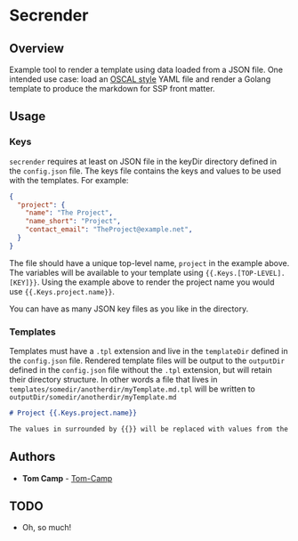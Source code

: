 # Secrender

## Overview

Example tool to render a template using data loaded from a JSON
file.  One intended use case: load an [OSCAL style](https://pages.nist.gov/OSCAL/documentation/schema/ssp/) YAML file and render
a Golang template to produce the markdown for SSP front matter.

## Usage

### Keys

`secrender` requires at least on JSON file in the keyDir directory defined
in the `config.json` file. The keys file contains the keys and values to be
used with the templates. For example:

```json
{
  "project": {
    "name": "The Project",
    "name_short": "Project",
    "contact_email": "TheProject@example.net",
  }
}
```

The file should have a unique top-level name, `project` in the example above. The variables will be available to your template using `{{.Keys.[TOP-LEVEL].[KEY]}}`. Using the example above to render the project name you would use `{{.Keys.project.name}}`.

You can have as many JSON key files as you like in the directory.

### Templates

Templates must have a `.tpl` extension and live in the `templateDir` defined in the `config.json` file. Rendered template files will be output to the `outputDir` defined in the `config.json` file without the `.tpl` extension, but will retain their directory structure. In other words a file that lives in `templates/somedir/anotherdir/myTemplate.md.tpl` will be written to `outputDir/somedir/anotherdir/myTemplate.md`

```markdown
# Project {{.Keys.project.name}}

The values in surrounded by {{}} will be replaced with values from the keys JSON files.
```

## Authors

* **Tom Camp** - [Tom-Camp](https://github.com/Tom-Camp)

## TODO

* Oh, so much!
